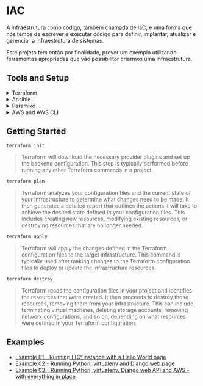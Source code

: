 # IAC

A infraestrutura como código, também chamada de IaC, é uma forma que nós temos de escrever e executar código para definir, implantar, atualizar e gerenciar a infraestrutura de sistemas.

Este projeto tem então por finalidade, prover um exemplo utilizando ferramentas apropriadas que vão possibilitar criarmos uma infraestrutura.

## Tools and Setup

<details>
  <summary>Terraform</summary>

  O Terraform é uma ferramenta de infraestrutura como código (IaC) que permite definir, provisionar e gerenciar recursos de infraestrutura em uma variedade de provedores de nuvem e serviços locais. Desenvolvido pela HashiCorp, o Terraform se destaca pela sua capacidade de orquestrar a infraestrutura de maneira declarativa.

  [https://www.terraform.io/](https://www.terraform.io/)

**Install**

<details>
  <summary>Ubuntu</summary>

Para instalar o Terraform no Ubuntu, utilize o comando abaixo:

```bash
curl -fsSL https://apt.releases.hashicorp.com/gpg | sudo apt-key add -
sudo apt-add-repository "deb [arch=$(dpkg --print-architecture)] https://apt.releases.hashicorp.com $(lsb_release -cs) main"
sudo apt install terraform
```

</details>

<details>
  <summary>MacOS</summary>

No caso do MacOS, instale através do brew com o comando abaixo:

```bash
brew tap hashicorp/tap
brew install hashicorp/tap/terraform
```

</details>

<details>
  <summary>Windows</summary>

Para instalar no Windows existem 2 possibilidades:

Chocolatey

```bash
choco install terraform
```

</details>

</details>

<details>
  <summary>Ansible</summary>

  O Ansible é uma ferramenta de automação de TI que é utilizada para a gestão de configurações, implantação de aplicações e automação de tarefas de TI. Desenvolvido pela Red Hat, ele é popular por sua simplicidade, poder e facilidade de uso.

**Install**

```bash
python -m pip install ansible
```

</details>

<details>
  <summary>Paramiko</summary>

  O Paramiko é uma biblioteca Python que permite a interação com dispositivos remotos através do protocolo SSH (Secure Shell). Ele é amplamente utilizado para automatizar tarefas de administração de sistemas e para criar scripts que precisam interagir de forma segura com servidores remotos.

**Install**

```bash
python -m pip install paramiko
```

</details>

<details>
  <summary>AWS and AWS CLI</summary>

  O projeto será configurado para rodar com AWS. Por isso, certifique-se de ter o arquivo de `credentials` da AWS (geralmente em `~/.aws/credentials`)

  Certifique-se de ao configurar o `credentials`, de expor o perfil utilizado com a variável `AWS_PROFILE`.

  O AWS CLI (Command Line Interface) é uma ferramenta que permite interagir com os serviços da Amazon Web Services (AWS) diretamente do terminal, utilizando comandos de texto. Ela oferece uma interface unificada para gerenciar e automatizar a infraestrutura na nuvem da AWS.

  **Install**

Caso você ainda não tenha instalado a [AWS CLI](https://docs.aws.amazon.com/pt_br/cli/latest/userguide/install-cliv2.html), vá a página da AWS CLI e siga os procedimentos para o seu sistema operacional.

Depois de instalado você pode configurar a AWS usando o comando `aws configure`. Em seguida, será requisitada a chave secreta (_secret key_), que pode ser criada [nesta pagina](https://console.aws.amazon.com/iam/home?#/security_credentials), clicando em "Criar chave de acesso" na aba "Credenciais do AWS IAM".

</details>
</details>

## Getting Started

```bash
terraform init
```

> Terraform will download the necessary provider plugins and set up the backend configuration. This step is typically performed before running any other Terraform commands in a project.

```bash
terraform plan
```

> Terraform analyzes your configuration files and the current state of your infrastructure to determine what changes need to be made. It then generates a detailed report that outlines the actions it will take to achieve the desired state defined in your configuration files. This includes creating new resources, modifying existing resources, or destroying resources that are no longer needed.

```bash
terraform apply
```

> Terraform will apply the changes defined in the Terraform configuration files to the target infrastructure. This command is typically used after making changes to the Terraform configuration files to deploy or update the infrastructure resources.

```bash
terraform destroy
```

> Terraform reads the configuration files in your project and identifies the resources that were created. It then proceeds to destroy those resources, removing them from your infrastructure. This can include terminating virtual machines, deleting storage accounts, removing network configurations, and so on, depending on what resources were defined in your Terraform configuration.

## Examples

- [Example 01 - Running EC2 instance with a Hello World page](./examples/01-ec2-hello-world/README.md)
- [Example 02 - Running Python, virtualenv and Django web page](./examples/02-terraform-ansible-python/README.md)
- [Example 03 - Running Python, virtualenv, Django web API and AWS - with everything in place](./examples/03-terraform-ansible-django-api/README.md)
